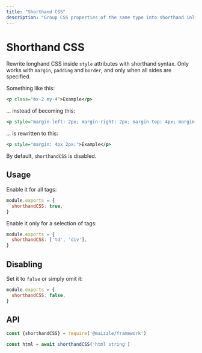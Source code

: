 ```yaml
---
title: "Shorthand CSS"
description: "Group CSS properties of the same type into shorthand inline CSS in your HTML email."
---
```


# Shorthand CSS

Rewrite longhand CSS inside `style` attributes with shorthand syntax. Only works with `margin`, `padding` and `border`, and only when all sides are specified.

Something like this:

```xml
<p class="mx-2 my-4">Example</p>
```

... instead of becoming this:

```xml
<p style="margin-left: 2px; margin-right: 2px; margin-top: 4px; margin-bottom: 4px;">Example</p>
```

... is rewritten to this:

```xml
<p style="margin: 4px 2px;">Example</p>
```

By default, `shorthandCSS` is disabled.

## Usage

Enable it for all tags:

```js [config.js]
module.exports = {
  shorthandCSS: true,
}
```

Enable it only for a selection of tags:

```js [config.js]
module.exports = {
  shorthandCSS: ['td', 'div'],
}
```

## Disabling

Set it to `false` or simply omit it:

```js [config.js]
module.exports = {
  shorthandCSS: false,
}
```

## API

```js [app.js]
const {shorthandCSS} = require('@maizzle/framework')

const html = await shorthandCSS('html string')
```
